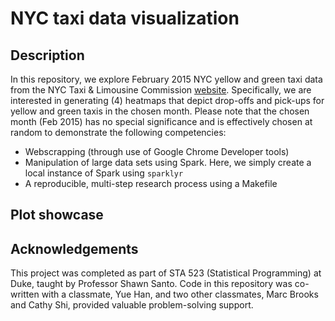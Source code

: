 # NYC taxi data visualization

## Description

In this repository, we explore February 2015 NYC yellow and green 
taxi data from the NYC Taxi & Limousine Commission 
[website](https://www1.nyc.gov/site/tlc/about/tlc-trip-record-data.page).
Specifically, we are interested in generating (4) heatmaps that depict drop-offs
and pick-ups for yellow and green taxis in the chosen month. Please note
that the chosen month (Feb 2015) has no special significance and is
effectively chosen at random to demonstrate the following competencies:

- Webscrapping (through use of Google Chrome Developer tools)
- Manipulation of large data sets using Spark. Here, we simply
create a local instance of Spark using `sparklyr`
- A reproducible, multi-step research process using a Makefile

## Plot showcase

## Acknowledgements

This project was completed as part of STA 523 (Statistical Programming) at Duke,
taught by Professor Shawn Santo. Code in this repository was co-written
with a classmate, Yue Han, and two other classmates, Marc Brooks 
and Cathy Shi, provided valuable problem-solving support.
